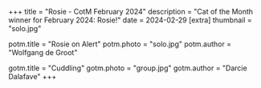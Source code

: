 +++
title = "Rosie - CotM February 2024"
description = "Cat of the Month winner for February 2024: Rosie!"
date =  2024-02-29
[extra]
thumbnail = "solo.jpg"

potm.title = "Rosie on Alert"
potm.photo = "solo.jpg"
potm.author = "Wolfgang de Groot"

gotm.title = "Cuddling"
gotm.photo = "group.jpg"
gotm.author = "Darcie Dalafave"
+++